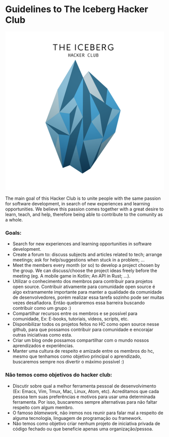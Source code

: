 # Guidelines to The Iceberg Hacker Club

![logo](theiceberg.png)

The main goal of this Hacker Club is to unite people with the same passion for software development, in search of new experiences and learning opportunities. We believe this passion comes together with a great desire to learn, teach, and help, therefore being able to contribute to the comunity as a whole.

### Goals:

* Search for new experiences and learning opportunities in software development.
* Create a forum to: discuss subjects and articles related to tech; arrange meetings; ask for help/suggestions when stuck in a problem; ...
* Meet the members every month (or so) to develop a project chosen by the group. We can discuss/choose the project ideas freely before the meeting (eg. A mobile game in Kotlin; An API in Rust; ...).
* Utilizar o conhecimento dos membros para contribuir para projetos open source. Contribuir ativamente para comunidade open source é algo extramamente importante para manter a qualidade da comunidade de desenvolvedores, porém realizar essa tarefa sozinho pode ser muitas vezes desafiadora. Então quebraremos essa barreira buscando contribuir como um grupo :)
* Compartilhar recursos entre os membros e se possível para comunidade, Ex: E-books, tutoriais, videos, scripts, etc.
* Disponibilizar todos os projetos feitos no HC como open source nesse github, para que possamos contribuir para comunidade e encorajar outras iniciativas como esta.
* Criar um blog onde possamos compartilhar com o mundo nossos aprendizados e experiências.
* Manter uma cultura de respeito e amizade entre os membros do hc, mesmo que tenhamos como objetivo principal o aprendizado, buscaremos sempre nos divertir o máximo possível :)

### Não temos como objetivos do hacker club:

* Discutir sobre qual a melhor ferramenta pessoal de desenvolvimento (Ex: Emacs, Vim, Tmux, Mac, Linux, Atom, etc). Acreditamos que cada pessoa tem suas preferências e motivos para usar uma determinada ferramenta. Por isso, buscaremos sempre alternativas para não faltar respeito com algum membro.
* O famoso _blamework_, não iremos nos reunir para falar mal a respeito de alguma tecnologia, linguagem de programação ou framework.
* Não temos como objetivo criar nenhum projeto de iniciativa privada de código fechado ou que beneficie apenas uma organização/pessoa.
